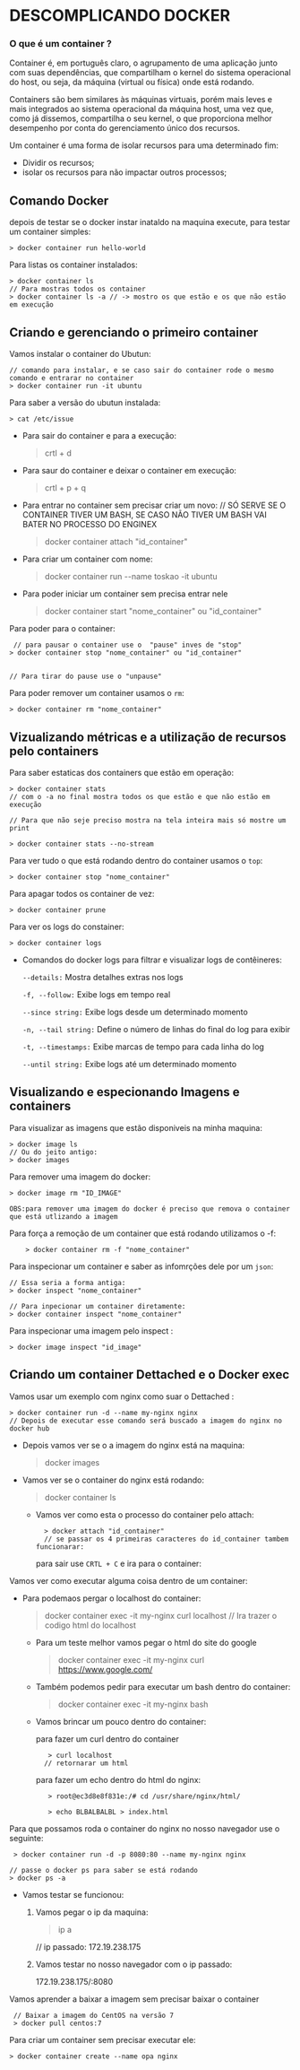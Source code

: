 # DESCOMPLICANDO DOCKER

### O que é um container ? 
Container é, em português claro, o agrupamento de uma aplicação junto com suas dependências, que compartilham o kernel do sistema operacional do host, ou seja, da máquina (virtual ou física) onde está rodando.

Containers são bem similares às máquinas virtuais, porém mais leves e mais integrados ao sistema operacional da máquina host, uma vez que, como já dissemos, compartilha o seu kernel, o que proporciona melhor desempenho por conta do gerenciamento único dos recursos.


    
Um container é uma forma de isolar recursos para uma determinado fim:
    
* Dividir os recursos;
* isolar os recursos para não impactar outros processos; 



## Comando Docker 

depois de testar se o docker instar inataldo na maquina execute, para testar um container simples:

    > docker container run hello-world


Para listas os container instalados:

    > docker container ls
    // Para mostras todos os container
    > docker container ls -a // -> mostro os que estão e os que não estão em execução


## Criando e gerenciando o primeiro container

Vamos instalar o container do Ubutun:

    // comando para instalar, e se caso sair do container rode o mesmo comando e entrarar no container
    > docker container run -it ubuntu

Para saber a versão do ubutun instalada:

    > cat /etc/issue

* Para sair do container e para a execução:
        
    > crtl + d

* Para saur do container e deixar o container em execução:

    > crtl + p + q

* Para entrar no container sem precisar criar um novo:
    // SÓ SERVE SE O CONTAINER TIVER UM BASH, SE CASO NÃO TIVER UM BASH VAI BATER NO PROCESSO DO ENGINEX 
    > docker container attach "id_container"

* Para criar um container com nome:

    > docker container run  --name toskao -it ubuntu

* Para poder iniciar um container sem precisa entrar nele 

    > docker container start "nome_container" ou "id_container"

Para poder para o container:

     // para pausar o container use o  "pause" inves de "stop"
    > docker container stop "nome_container" ou "id_container"


    // Para tirar do pause use o "unpause"

Para poder remover um container usamos o `rm`:

    > docker container rm "nome_container"

   


## Vizualizando métricas e a utilização de recursos pelo containers

Para saber estaticas dos containers que estão em operação:

    > docker container stats
    // com o -a no final mostra todos os que estão e que não estão em execução

    // Para que não seje preciso mostra na tela inteira mais só mostre um print

    > docker container stats --no-stream

Para ver tudo o que está rodando dentro do container usamos o `top`:

    > docker container stop "nome_container"

Para apagar todos os container de vez:

    > docker container prune

Para ver os logs do constainer:

    > docker container logs 
    
* Comandos do docker logs para filtrar e visualizar logs de contêineres:

    ``--details:`` Mostra detalhes extras nos logs

    ``-f, --follow:`` Exibe logs em tempo real

    ``--since string:`` Exibe logs desde um determinado momento

    ``-n, --tail string:`` Define o número de linhas do final do log para exibir

    ``-t, --timestamps:`` Exibe marcas de tempo para cada linha do log
    
    ``--until string:`` Exibe logs até um determinado momento


## Visualizando e especionando Imagens e containers

Para visualizar as imagens que estão disponiveis na minha maquina:

    > docker image ls 
    // Ou do jeito antigo:
    > docker images 

Para remover uma imagem do docker:

    > docker image rm "ID_IMAGE"

`OBS:para remover uma imagem do docker é preciso que remova o container que está utlizando a imagem`

Para força a remoção de um container que está rodando utilizamos o -f:

        > docker container rm -f "nome_container"


Para inspecionar um container e saber as infomrções dele por um `json`:

    // Essa seria a forma antiga:
    > docker inspect "nome_container"

    // Para inpecionar um container diretamente:
    > docker container inspect "nome_container"


Para inspecionar uma imagem pelo inspect :

    > docker image inspect "id_image"


## Criando um container Dettached e o Docker exec

Vamos usar um exemplo com nginx como suar o Dettached :

    > docker container run -d --name my-nginx nginx
    // Depois de executar esse comando será buscado a imagem do nginx no docker hub

* Depois vamos ver se o a imagem do nginx está na maquina:

    > docker images

* Vamos ver se o container do nginx está rodando:

    > docker container ls 

    * Vamos ver como esta o processo do container pelo attach:

            > docker attach "id_container"
            // se passar os 4 primeiras caracteres do id_container tambem funcionarar:

        para sair use `CRTL + C` e ira para o container:


Vamos ver como executar alguma coisa dentro de um container:

* Para podemaos pergar o localhost do container:
    
    > docker container exec -it my-nginx curl localhost
    // Ira trazer o codigo html do localhost

    * Para um teste melhor vamos pegar o html do site do google

        > docker container exec -it my-nginx curl https://www.google.com/

    * Também podemos pedir para executar um bash dentro do container:

        > docker container exec -it my-nginx bash 

    * Vamos brincar um pouco dentro do container:

        para fazer um curl dentro do container

             > curl localhost
            // retornarar um html 

        para fazer um echo dentro do html do nginx:

             > root@ec3d8e8f831e:/# cd /usr/share/nginx/html/

             > echo BLBALBALBL > index.html

Para que possamos roda o container do nginx no nosso navegador use o seguinte:

     > docker container run -d -p 8080:80 --name my-nginx nginx

    // passe o docker ps para saber se está rodando 
    > docker ps -a

* Vamos testar se funcionou:
    1. Vamos pegar o ip da maquina:

         > ip a

         //  ip passado: 172.19.238.175
    
    2. Vamos testar no nosso navegador com o ip passado:

        172.19.238.175/:8080 


Vamos aprender a baixar a imagem sem precisar baixar o container 

     // Baixar a imagem do CentOS na versão 7
     > docker pull centos:7 

Para criar um container sem precisar executar ele:

    > docker container create --name opa nginx